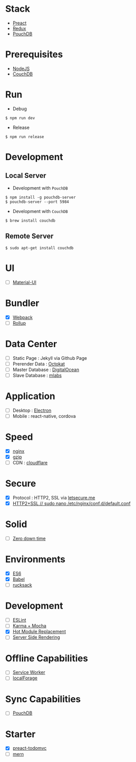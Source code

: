 # Stack
* [Preact](https://github.com/developit/preact)
* [Redux](https://github.com/reactjs/redux)
* [PouchDB](https://github.com/pouchdb/pouchdb)

# Prerequisites
* [NodeJS](https://nodejs.org)
* [CouchDB](https://couchdb.apache.org/)

# Run
* Debug
```shell
$ npm run dev
```
* Release
```shell
$ npm run release
```

# Development 
## Local Server
* Development with `PouchDB`
```shell
$ npm install -g pouchdb-server
$ pouchdb-server --port 5984
```
* Development with `CouchDB`
```shell
$ brew install couchdb
```
## Remote Server
```shell
$ sudo apt-get install couchdb
```

# UI
- [ ] [Material-UI](https://github.com/callemall/material-ui)

# Bundler
- [x] [Webpack](https://github.com/webpack/webpack)
- [ ] [Rollup](https://github.com/rollup/rollup)

# Data Center
- [ ] Static Page : Jekyll via Github Page
- [ ] Prerender Data : [Octokat](https://github.com/philschatz/octokat.js)
- [ ] Master Database : [DigitalOcean](https://www.digitalocean.com)
- [ ] Slave Database : [mlabs](https://mlab.com)

# Application
- [ ] Desktop : [Electron](https://github.com/atom/electron)
- [ ] Mobile : react-native, cordova

# Speed
- [x] [nginx](https://www.digitalocean.com/community/tutorials/how-to-optimize-nginx-configuration)
- [x] [gzip](https://gist.github.com/katopz/576e19256b4b5a3bf0e131a60c20d27b)
- [ ] CDN : [cloudflare](https://www.cloudflare.com)

# Secure
- [x] Protocol : HTTP2, SSL via [letsecure.me](https://letsecure.me/secure-web-deployment-with-lets-encrypt-and-nginx/)
- [x] [HTTP2+SSL // sudo nano /etc/nginx/conf.d/default.conf](https://gist.github.com/katopz/0942b530212f81c3a8b0a9dc57a05d89)

# Solid
- [ ] [Zero down time](http://jasonwilder.com/blog/2014/07/15/docker-service-discovery/)

# Environments
- [x] [ES6](http://es6-features.org/)
- [x] [Babel](https://github.com/babel/babel)
- [ ] [rucksack](https://github.com/simplaio/rucksack)

# Development
- [ ] [ESLint](http://eslint.org/)
- [ ] [Karma + Mocha](https://github.com/karma-runner/karma-mocha)
- [x] [Hot Module Replacement](https://webpack.github.io/docs/hot-module-replacement.html)
- [ ] [Server Side Rendering](https://webpack.github.io/docs/hot-module-replacement.html)

# Offline Capabilities
- [ ] [Service Worker](https://github.com/TalAter/UpUp)
- [ ] [localForage](mozilla.github.io/localForage)

# Sync Capabilities
- [ ] [PouchDB](https://github.com/pouchdb/pouchdb)

# Starter
- [x] [preact-todomvc](https://github.com/developit/preact-todomvc)
- [ ] [mern](https://github.com/Hashnode/mern-starter)
